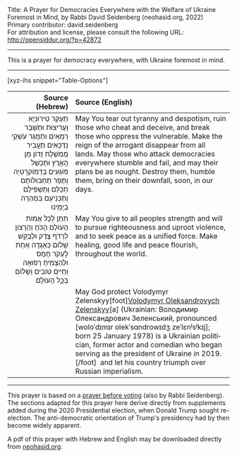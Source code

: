 <html>
<head></head>
<body>
Title: A Prayer for Democracies Everywhere with the Welfare of Ukraine Foremost in Mind, by Rabbi David Seidenberg (neohasid.org, 2022)<br />
Primary contributor: david.seidenberg<br />
For attribution and license, please consult the following URL: <a href="http://opensiddur.org/?p=42872">http://opensiddur.org/?p=42872</a>
<p />
<hr />

This is a prayer for democracy everywhere, with Ukraine foremost in mind. 

<hr />

[xyz-ihs snippet="Table-Options"]<table style="margin-left: auto; margin-right: auto;" class="draggable">
<thead><tr><th id="x" style="text-align: right;">Source (Hebrew)</th><th style="text-align: left;">Source (English)</th></tr></thead>
<tbody>
<tr><td style="vertical-align:top;">
<div class="liturgy" lang="he" style="text-align: right;">
תְעַקֵּר טִירוּנִיָא וָעָרִיצוּת 
וּתְשַׁבֵּר רַמַאִים 
וּתְמַגֵּר עֹשְׁקֵי נִדְכָּאִים 
תַעֲבִיר מֶמְשֶׁלֶת זָדוֹן מִן הָאָרֶץ 
וּתְכַשֵׁל פּוֹגְעִים בְּדֵמוֹקרָטִיָה 
וְתָּפֵר תַחְבּוּלוֹתָם 
תְכַלֵּם וְתַשְׁפִּילֵם וְתַכְנִיעֵם בִּמְהֵרָה בְיָמֵינוּ
</div></td>

<td style="vertical-align:top;">
<div class="english" lang="en" style="text-align: left;">
May You tear out tyranny and despotism,
ruin those who cheat and deceive,
and break those who oppress the vulnerable.
Make the reign of the arrogant disappear from all lands.
May those who attack democracies everywhere stumble and fail,
and may their plans be as nought.
Destroy them, humble them, bring on their downfall, soon, in our days.
</div></td></tr>


<tr><td style="vertical-align:top;">
<div class="liturgy" lang="he" style="text-align: right;">
תִּתֵּן לְכָל אֻמּוֹת הָעוֹלָם הָכֹּחַ וְהַרָצוֹן 
לִרְדֹף צֶדֶק 
וּלְבַקֵּשׁ שָׁלוֹם כְּאַגֻדָה אַחַת 
לֲעַקֹר חָמָס וּלְהַצְמִיחַ רְפוּאָה וְחַיִים טוֹבִים וְשָׁלוֹם
בְּכָׇּל הָעוֹלָם׃
</div></td>

<td style="vertical-align:top;">
<div class="english" lang="en" style="text-align: left;">
May You give to all peoples strength and will
to pursue righteousness and uproot violence,
and to seek peace as a unified force.
Make healing, good life and peace flourish, 
throughout the world.
</div></td></tr>


<tr><td style="vertical-align:top;">
<div class="liturgy" lang="he" style="text-align: right;">

</div></td>

<td style="vertical-align:top;">
<div class="english" lang="en" style="text-align: left;">
May God protect Volodymyr Zelenskyy[foot]<a href="https://en.wikipedia.org/wiki/Volodymyr_Zelenskyy">Volodymyr Oleksandrovych Zelenskyy</a>[a] (Ukrainian: Володимир Олександрович Зеленський, pronounced [woloˈdɪmɪr olekˈsɑndrowɪdʒ zeˈlɛnʲsʲkɪj]; born 25 January 1978) is a Ukrainian politician, former actor and comedian who began serving as the president of Ukraine in 2019.[/foot]&nbsp;
and let his country triumph over Russian imperialism.
</div></td></tr>
</tbody></table>

<hr />

This prayer is based on a <a href="/?p=1479">prayer before voting</a> (also by Rabbi Seidenberg). The sections adapted for this prayer here derive directly from supplements added during the 2020 Presidential election, when Donald Trump sought re-election. The anti-democratic orientation of Trump's presidency had by then become widely apparent.

A pdf of this prayer with Hebrew and English may be downloaded directly from <a href="https://neohasid.org/pdf/Prayer-against-tyranny.pdf">neohasid.org</a>. 

</body>
</html>